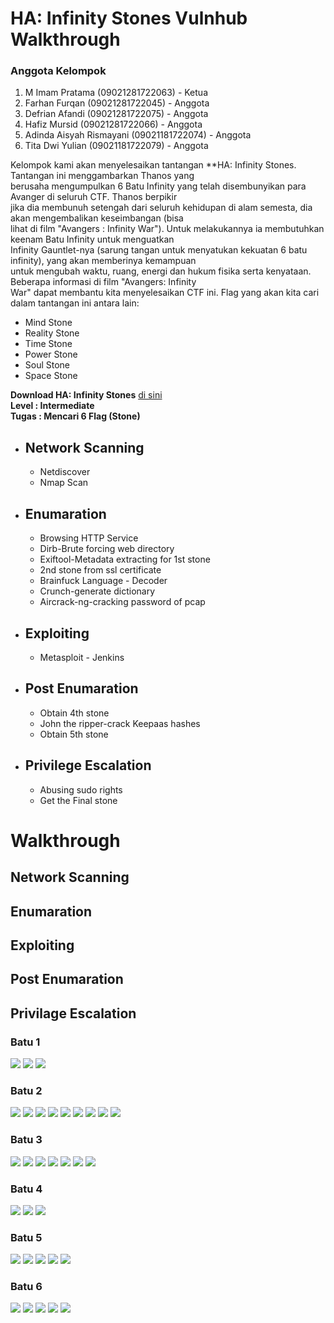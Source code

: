 # HA: Infinity Stones Vulnhub Walkthrough

### Anggota Kelompok
1. M Imam Pratama (09021281722063) - Ketua
2. Farhan Furqan (09021281722045) - Anggota
3. Defrian Afandi (09021281722075) - Anggota
4. Hafiz Mursid (09021281722066) - Anggota
5. Adinda Aisyah Rismayani (09021181722074) - Anggota
6. Tita Dwi Yulian (09021181722079) - Anggota

Kelompok kami akan menyelesaikan tantangan **HA: Infinity Stones. Tantangan ini menggambarkan Thanos yang<br>
berusaha mengumpulkan 6 Batu Infinity yang telah disembunyikan para Avanger di seluruh CTF. Thanos berpikir<br>
jika dia membunuh setengah dari seluruh kehidupan di alam semesta, dia akan mengembalikan keseimbangan (bisa <br>
lihat di film "Avangers : Infinity War"). Untuk melakukannya ia membutuhkan keenam Batu Infinity untuk menguatkan<br>
Infinity Gauntlet-nya (sarung tangan untuk menyatukan kekuatan 6 batu infinity), yang akan memberinya kemampuan<br>
untuk mengubah waktu, ruang, energi dan hukum fisika serta kenyataan. Beberapa informasi di film "Avangers: Infinity<br>
War" dapat membantu kita menyelesaikan CTF ini. Flag yang akan kita cari dalam tantangan ini antara lain:

- Mind Stone
- Reality Stone
- Time Stone
- Power Stone
- Soul Stone
- Space Stone

**Download HA: Infinity Stones** [di sini](https://www.vulnhub.com/entry/ha-infinity-stones,366/)<br>
**Level : Intermediate**<br>
**Tugas : Mencari 6 Flag (Stone)**

* ## Network Scanning
    - Netdiscover
    - Nmap Scan

* ## Enumaration
    - Browsing HTTP Service
    - Dirb-Brute forcing web directory
    - Exiftool-Metadata extracting for 1st stone
    - 2nd stone from ssl certificate
    - Brainfuck Language - Decoder
    - Crunch-generate dictionary
    - Aircrack-ng-cracking password of pcap
    
* ## Exploiting
    - Metasploit - Jenkins

* ## Post Enumaration
    - Obtain 4th stone
    - John the ripper-crack Keepaas hashes
    - Obtain 5th stone

* ## Privilege Escalation
    - Abusing sudo rights
    - Get the Final stone

# Walkthrough

## Network Scanning

## Enumaration

## Exploiting

## Post Enumaration

## Privilage Escalation


### Batu 1
![](img/1.png)
![](img/2.png)
![](img/3.png)

### Batu 2
![](img/4.png)
![](img/5.png)
![](img/6.png)
![](img/7.png)
![](img/8.png)
![](img/9.png)
![](img/10.png)
![](img/11.png)
![](img/12.png)

<!--
### Batu 3
![](img/13.png)
![](img/14.png)
![](img/15.png)
-->

### Batu 3
![](img/16.png)
![](img/17.png)
![](img/18.png)
![](img/19.png)
![](img/20.png)
![](img/21.png)
![](img/22.png)

### Batu 4
![](img/23.png)
![](img/24.png)
![](img/25.png)

### Batu 5
![](img/26.png)
![](img/27.png)
![](img/28.png)
![](img/29.png)
![](img/30.png)

### Batu 6
![](img/31.png)
![](img/32.png)
![](img/33.png)
![](img/34.png)
![](img/35.png)
